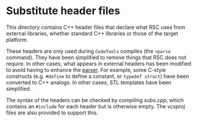 # Substitute header files

This directory contains C++ header files that declare what RSC uses
from external libraries, whether standard C++ libraries or those of
the target platform.

These headers are only used during `CodeTools` compiles (the `>parse`
command).  They have been
simplified to remove things that RSC does not require.  In other cases,
what appears in external headers has been modified to avoid having to
enhance the [parser](/ct/Parser.h).  For example, some C-style constructs
(e.g. `#define` to define a constant, or `typedef struct`) have been
converted to C++ analogs.  In other cases, STL templates have been
simplified.

The syntax of the headers can be checked by compiling _subs.cpp_, which
contains an `#include` for each header but is otherwise empty. The _vcxproj_
files are also provided to support this.
